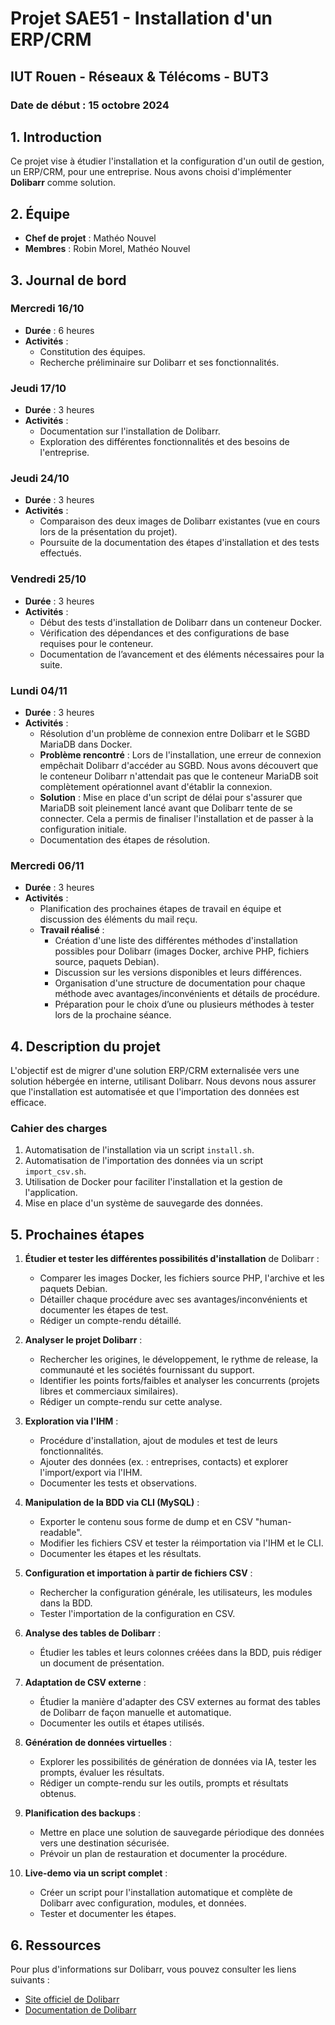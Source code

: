 # Projet SAE51 - Installation d'un ERP/CRM

## IUT Rouen - Réseaux & Télécoms - BUT3
### Date de début : 15 octobre 2024

## 1. Introduction
Ce projet vise à étudier l'installation et la configuration d'un outil de gestion, un ERP/CRM, pour une entreprise. Nous avons choisi d'implémenter **Dolibarr** comme solution.

## 2. Équipe
- **Chef de projet** : Mathéo Nouvel
- **Membres** : Robin Morel, Mathéo Nouvel

## 3. Journal de bord

### Mercredi 16/10
- **Durée** : 6 heures
- **Activités** :
  - Constitution des équipes.
  - Recherche préliminaire sur Dolibarr et ses fonctionnalités.

### Jeudi 17/10
- **Durée** : 3 heures
- **Activités** :
  - Documentation sur l'installation de Dolibarr.
  - Exploration des différentes fonctionnalités et des besoins de l'entreprise.

### Jeudi 24/10
- **Durée** : 3 heures
- **Activités** :
  - Comparaison des deux images de Dolibarr existantes (vue en cours lors de la présentation du projet).
  - Poursuite de la documentation des étapes d'installation et des tests effectués.

### Vendredi 25/10
- **Durée** : 3 heures
- **Activités** :
  - Début des tests d'installation de Dolibarr dans un conteneur Docker.
  - Vérification des dépendances et des configurations de base requises pour le conteneur.
  - Documentation de l’avancement et des éléments nécessaires pour la suite.

### Lundi 04/11
- **Durée** : 3 heures
- **Activités** :
  - Résolution d'un problème de connexion entre Dolibarr et le SGBD MariaDB dans Docker.
  - **Problème rencontré** : Lors de l'installation, une erreur de connexion empêchait Dolibarr d'accéder au SGBD. Nous avons découvert que le conteneur Dolibarr n'attendait pas que le conteneur MariaDB soit complètement opérationnel avant d'établir la connexion.
  - **Solution** : Mise en place d'un script de délai pour s'assurer que MariaDB soit pleinement lancé avant que Dolibarr tente de se connecter. Cela a permis de finaliser l'installation et de passer à la configuration initiale.
  - Documentation des étapes de résolution.

### Mercredi 06/11
- **Durée** : 3 heures
- **Activités** :
  - Planification des prochaines étapes de travail en équipe et discussion des éléments du mail reçu.
  - **Travail réalisé** :
    - Création d'une liste des différentes méthodes d'installation possibles pour Dolibarr (images Docker, archive PHP, fichiers source, paquets Debian).
    - Discussion sur les versions disponibles et leurs différences.
    - Organisation d'une structure de documentation pour chaque méthode avec avantages/inconvénients et détails de procédure.
    - Préparation pour le choix d’une ou plusieurs méthodes à tester lors de la prochaine séance.

## 4. Description du projet
L'objectif est de migrer d'une solution ERP/CRM externalisée vers une solution hébergée en interne, utilisant Dolibarr. Nous devons nous assurer que l'installation est automatisée et que l'importation des données est efficace.

### Cahier des charges
1. Automatisation de l'installation via un script `install.sh`.
2. Automatisation de l'importation des données via un script `import_csv.sh`.
3. Utilisation de Docker pour faciliter l'installation et la gestion de l'application.
4. Mise en place d'un système de sauvegarde des données.

## 5. Prochaines étapes
1. **Étudier et tester les différentes possibilités d'installation** de Dolibarr :
   - Comparer les images Docker, les fichiers source PHP, l'archive et les paquets Debian.
   - Détailler chaque procédure avec ses avantages/inconvénients et documenter les étapes de test.
   - Rédiger un compte-rendu détaillé.

2. **Analyser le projet Dolibarr** :
   - Rechercher les origines, le développement, le rythme de release, la communauté et les sociétés fournissant du support.
   - Identifier les points forts/faibles et analyser les concurrents (projets libres et commerciaux similaires).
   - Rédiger un compte-rendu sur cette analyse.

3. **Exploration via l'IHM** :
   - Procédure d'installation, ajout de modules et test de leurs fonctionnalités.
   - Ajouter des données (ex. : entreprises, contacts) et explorer l'import/export via l'IHM.
   - Documenter les tests et observations.

4. **Manipulation de la BDD via CLI (MySQL)** :
   - Exporter le contenu sous forme de dump et en CSV "human-readable".
   - Modifier les fichiers CSV et tester la réimportation via l'IHM et le CLI.
   - Documenter les étapes et les résultats.

5. **Configuration et importation à partir de fichiers CSV** :
   - Rechercher la configuration générale, les utilisateurs, les modules dans la BDD.
   - Tester l'importation de la configuration en CSV.

6. **Analyse des tables de Dolibarr** :
   - Étudier les tables et leurs colonnes créées dans la BDD, puis rédiger un document de présentation.

7. **Adaptation de CSV externe** :
   - Étudier la manière d'adapter des CSV externes au format des tables de Dolibarr de façon manuelle et automatique.
   - Documenter les outils et étapes utilisés.

8. **Génération de données virtuelles** :
   - Explorer les possibilités de génération de données via IA, tester les prompts, évaluer les résultats.
   - Rédiger un compte-rendu sur les outils, prompts et résultats obtenus.

9. **Planification des backups** :
   - Mettre en place une solution de sauvegarde périodique des données vers une destination sécurisée.
   - Prévoir un plan de restauration et documenter la procédure.

10. **Live-demo via un script complet** :
    - Créer un script pour l'installation automatique et complète de Dolibarr avec configuration, modules, et données.
    - Tester et documenter les étapes.

## 6. Ressources
Pour plus d'informations sur Dolibarr, vous pouvez consulter les liens suivants :
- [Site officiel de Dolibarr](https://www.dolibarr.org/)
- [Documentation de Dolibarr](https://wiki.dolibarr.org/)
